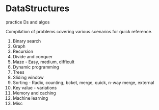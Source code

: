 # DataStructures
practice Ds and algos



Compilation of problems covering various scenarios for quick reference. 


1. Binary search
2. Graph
3. Recursion
4. Divide and conquer
5. Maze - Easy, medium, difficult
6. Dynamic programming
7. Trees
8. Sliding window
9. Sorting - Radix, counting, bcket, merge, quick, n-way merge, external
10. Key value - variations
11. Memory and caching
12. Machine learning
13. Misc
